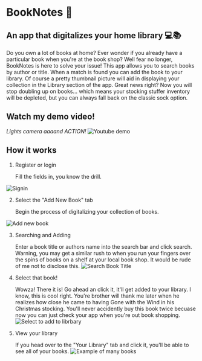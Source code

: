 # BookNotes 📖

## An app that digitalizes your home library 💻📚

Do you own a lot of books at home? Ever wonder if you already have a particular book when you're at the book shop? Well fear no longer, BookNotes is here to solve your issue! This app allows you to search books by author or title. When a match is found you can add the book to your library. Of course a pretty thumbnail picture will aid in displaying your collection in the Library section of the app. Great news right? Now you will stop doubling up on books... which means your stocking stuffer inventory will be depleted, but you can always fall back on the classic sock option.

## Watch my demo video!

*Lights camera aaaand ACTION!*
![Youtube demo](https://github.com/rachelspencer/book-notes-app/assets/111473039/a428588a-1aaa-4d6b-9c2c-c3bf50f30f65)

## How it works

1. Register or login

    Fill the fields in, you know the drill.

![Signin](https://github.com/rachelspencer/book-notes-app/assets/111473039/174258ff-9d75-4650-ad2d-05e50647eace)

2. Select the "Add New Book" tab
   
    Begin the process of digitalizing your collection of books. 

![Add new book](https://github.com/rachelspencer/book-notes-app/assets/111473039/b73cc3ed-5b5c-4372-9ba7-9e4848643a23)

3. Searching and Adding
   
    Enter a book title or authors name into the search bar and click search. Warning, you may get a similar rush to when you run your fingers over the        spins of books on a shelf at your local book shop. It would be rude of me not to disclose this.
![Search Book Title](https://github.com/rachelspencer/book-notes-app/assets/111473039/f9a4d5e6-9e5e-4ba4-9d89-f78c360580b3)

 4. Select that book!

    Wowza! There it is! Go ahead an click it, it'll get added to your library. I know, this is cool right. You're brother will thank me later when
    he realizes how close he came to having Gone with the Wind in his Christmas stocking. You'll never accidently buy this book twice becuase now
    you can just check your app when you're out book shopping.
![Select to add to librbary](https://github.com/rachelspencer/book-notes-app/assets/111473039/2cbbb4d5-7549-4e31-b437-3a4368ed995e)

5. View your library

   If you head over to the "Your Library" tab and click it, you'll be able to see all of your books.
![Example of many books ](https://github.com/rachelspencer/book-notes-app/assets/111473039/afa0a2f2-c746-4ad4-9178-73e9e9a7eaac)
